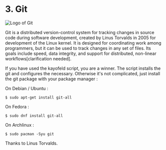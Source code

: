 # 3. Git

![Logo of Git](https://git-scm.com/images/logos/downloads/Git-Logo-1788C.png)

Git is a distributed version-control system for tracking changes in source code during software development, created by Linus Torvalds in 2005 for development of the Linux kernel. It is designed for coordinating work among programmers, but it can be used to track changes in any set of files. Its goals include speed, data integrity, and support for distributed, non-linear workflows[clarification needed].

If you have used the kayofeld script, you are a winner. The script installs the git and configures the necessary.
Otherwise it's not complicated, just install the git package with your package manager :

On Debian / Ubuntu :
```
$ sudo apt-get install git-all
```

On Fedora :
```
$ sudo dnf install git-all
```

On Archlinux :
```
$ sudo pacman -Syu git
```

Thanks to Linus Torvalds.